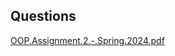 ## Questions

[OOP.Assignment.2.-.Spring.2024.pdf](https://github.com/M-Umar4002/OopsSpring24/files/14818291/OOP.Assignment.2.-.Spring.2024.pdf)
